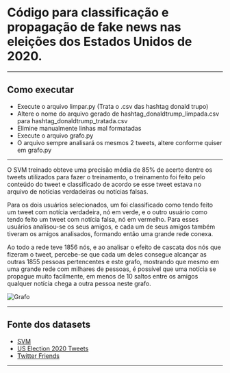 # Código para classificação e propagação de fake news nas eleições dos Estados Unidos de 2020.

---

## Como executar
* Execute o arquivo limpar.py (Trata o .csv das hashtag donald trupo)
* Altere o nome do arquivo gerado de hashtag_donaldtrump_limpada.csv para hashtag_donaldtrump_tratada.csv
* Elimine manualmente linhas mal formatadas
* Execute o arquivo grafo.py
* O arquivo sempre analisará os mesmos 2 tweets, altere conforme quiser em grafo.py

---

O SVM treinado obteve uma precisão média de 85\% de acerto dentre os tweets utilizados para fazer o treinamento, o treinamento foi feito pelo conteúdo do tweet e classificado de acordo se esse tweet estava no arquivo de notícias verdadeiras ou notícias falsas.

Para os dois usuários selecionados, um foi classificado como tendo feito um tweet com notícia verdadeira, nó em verde, e o outro usuário como tendo feito um tweet com notícia falsa, nó em vermelho. Para esses usuários analisou-se os seus amigos, e cada um de seus amigos também tiveram os amigos analisados, formando então uma grande rede conexa.

Ao todo a rede teve 1856 nós, e ao analisar o efeito de cascata dos nós que fizeram o tweet, percebe-se que cada um deles consegue alcançar as outras 1855 pessoas pertencentes e este grafo, mostrando que mesmo em uma grande rede com milhares de pessoas, é possível que uma notícia se propague muito facilmente, em menos de 10 saltos entre os amigos qualquer notícia chega a outra pessoa neste grafo.

![Grafo](grafso.png)

---

## Fonte dos datasets
* [SVM](https://github.com/KaiDMML/FakeNewsNet)
* [US Election 2020 Tweets](https://www.kaggle.com/datasets/manchunhui/us-election-2020-tweets?select=hashtag_donaldtrump.csv)
* [Twitter Friends](https://www.kaggle.com/datasets/hwassner/TwitterFriends)

---
